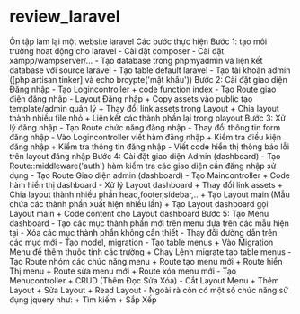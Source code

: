 # review_laravel
Ôn tập làm lại một website laravel
Các bước thực hiện 
Bước 1: tạo môi trường hoat động cho laravel
        - Cài đặt composer
        - Cài đặt xampp/wampserver/...
        - Tạo database trong phpmyadmin và liện kết database với source laravel
        - Tạo table default laravel
        - Tạo tài khoản admin ([php artisan tinker] và echo brcypte('mật khẩu'))
Bước 2: Cài đặt giao diện Đăng nhập
        - Tạo Logincontroller
                + code function index
        - Tạo Route giao điện đăng nhập
        - Layout Đăng nhập
                + Copy assets vào public tạo template/admin quản lý
                + Thay đổi link assets trong Layout
                + Chia layout thành nhiều file nhỏ
                + Liện kết các thành phần lại trong playout
Bước 3: Xử lý đăng nhập
        - Tạo Route chức năng đăng nhập
        - Thay đổi thông tin form đăng nhập
        - Vào Logincontroller viết hàm đăng nhập
                + Kiểm tra điều kiện đăng nhập
                + Kiểm tra thông tin đăng nhập
        - Viết code hiển thị thông báo lỗi trên layout đăng nhập
Bước 4: Cài đặt giao diện Admin (dashboard)
        - Tạo Route::middleware('auth') hàm kiểm tra các giao diện cần đăng nhập sử dụng
        - Tạo Route Giao diện admin (dashboard)
        - Tạo Maincontroller
                + Code hàm hiển thị dashboard
        - Xử lý Layout dashboard
                + Thay đổi link assets
                + Chia layout thành nhiều phần head,footer,sidebar,..
                + Tạo Layout main (Mẫu chứa các thành phần xuất hiện nhiều lần)
                + Tạo Layout dashboard gọi Layout main
                + Code content cho Layout dashboard
 Bước 5: Tạo Menu dashboard
        - Tạo các mục thành phần mới trên menu dựa trên các mẫu hiện tại
        - Xóa các mục thành phần không cần thiết
        - Thay đổi đường dẫn trên các mục mới
        - Tạo model, migration
        - Tạo table menus
                + Vào Migration Menu để thêm thuộc tính các trường
                + Chạy Lệnh migrate tạo table menus
        - Tạo Route nhóm các chức năng menu
                + Route tạo menu mới
                + Route hiển Thị menu
                + Route sửa menu mới
                + Route xóa menu mới
        - Tạo Menucontroller
                + CRUD (Thêm Đọc Sửa Xóa)
        - Cắt Layout Menu
                + Thêm Layout
                + Sửa Layout
                + Read Layout
        - Ngoài rà còn có một số chức năng sử đụng jquery như:
                + Tìm kiếm
                + Sắp Xếp

         
         
         
         
         
         
         
         
         
         
         
         
         
         
         
         
         
         
         
         
         
         
         
         
         
         
         
         
